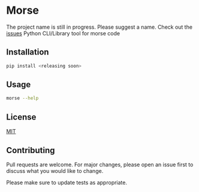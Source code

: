 # Morse

The project name is still in progress. Please suggest a name. Check out the [issues](https://github.com/Py-Contributors/Morse/issues/3)
Python CLI/Library tool for morse code

## Installation

```bash
pip install <releasing soon>
```

## Usage

```bash
morse --help
```

## License

[MIT](https://choosealicense.com/licenses/mit/)

## Contributing

Pull requests are welcome. For major changes, please open an issue first to discuss what you would like to change.

Please make sure to update tests as appropriate.

